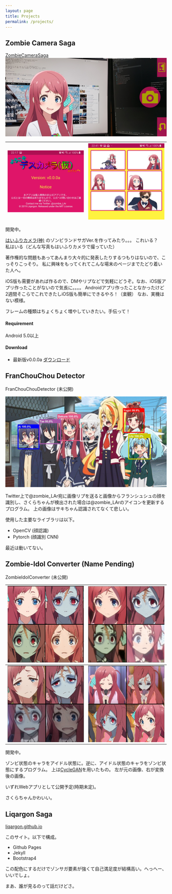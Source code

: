 ```yaml
---
layout: page
title: Projects
permalink: /projects/
---
```


## Zombie Camera Saga

<a class="h5 text-zombie-y" href="https://github.com/liqargon/ZombieCameraSaga"><i class="fab fa-github mx-1"></i>ZombieCameraSaga</a>
![](/images/zcs3.jpg)

|![](/images/zcs2.jpg)|![](/images/zcs4.jpg)|
|---|---|

開発中。

[はいふりカメラ(神)](https://play.google.com/store/apps/details?id=com.haifuriapp)
のゾンビランドサガVer.を作ってみたり。。。
これいる？　私はいる（どんな写真もはいふりカメラで撮っていた）

著作権的な問題もあってあんまり大々的に発表したりするつもりはないので、こっそりこっそり。
私に興味をもってくれてこんな場末のページまでたどり着いた人へ。

iOS版も需要があれば作るので、DMやリプなどで気軽にどうぞ。なお、iOS版アプリ作ったことがないので気長に。。。。
Androidアプリ作ったことなかったけど2週間そこらでこれできたしiOS版も簡単にできるやろ！（楽観）
なお、実機はない模様。

フレームの種類はちょくちょく増やしていきたい。手伝って！

#### Requirement

Android 5.0以上

#### Download

- 最新版v0.0.0a [ダウンロード](https://github.com/liqargon/ZombieCameraSaga/releases/download/v0.0.0a/ZombieCameraSaga_v0_0_0a.apk)

## FranChouChou Detector

<a class="h5 text-zombie-y"><i class="fab fa-github mx-1"></i>FranChouChouDetector (未公開)</a>

![](/images/fccd1.jpg)

Twitter上で@zombie_LAr宛に画像リプを送ると画像からフランシュシュの顔を識別し、さくらちゃんが検出された場合は@zombie_LArのアイコンを更新するプログラム。
上の画像はサキちゃん認識されてなくて悲しい。

使用した主要なライブラリは以下。
- OpenCV (顔認識)
- Pytorch (顔識別 CNN)

最近は動いてない。

## Zombie-Idol Converter (Name Pending)

<a class="h5 text-zombie-y"><i class="fab fa-github mx-1"></i>ZombieIdolConverter (未公開)</a>

|![](/images/zic1.png)|![](/images/zic2.png)|
|---|---|
|![](/images/zic3.png)|![](/images/zic4.png)|

開発中。

ゾンビ状態のキャラをアイドル状態に。逆に、アイドル状態のキャラをゾンビ状態にするプログラム。
上は[CycleGAN](https://arxiv.org/abs/1703.10593)を用いたもの。
左が元の画像、右が変換後の画像。

いずれWebアプリとして公開予定(時期未定)。

さくらちゃんかわいい。

## Liqargon Saga

<a class="h5 text-zombie-y" href="https://github.com/liqargon/liqargon.github.io"><i class="fab fa-github mx-1"></i>liqargon.github.io</a>

このサイト。以下で構成。

- Github Pages
- Jekyll
- Bootstrap4

この配色にするだけでゾンサガ要素が強くて自己満足度が結構高い。へっへー、いいでしょ。

まあ、誰が見るのって話だけどさ。

